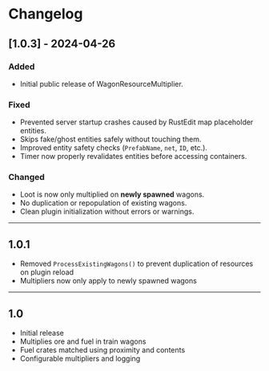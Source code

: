 # Changelog

## [1.0.3] - 2024-04-26
### Added
- Initial public release of WagonResourceMultiplier.

### Fixed
- Prevented server startup crashes caused by RustEdit map placeholder entities.
- Skips fake/ghost entities safely without touching them.
- Improved entity safety checks (`PrefabName`, `net`, `ID`, etc.).
- Timer now properly revalidates entities before accessing containers.

### Changed
- Loot is now only multiplied on **newly spawned** wagons.
- No duplication or repopulation of existing wagons.
- Clean plugin initialization without errors or warnings.

---
## 1.0.1
- Removed `ProcessExistingWagons()` to prevent duplication of resources on plugin reload
- Multipliers now only apply to newly spawned wagons
  
---
## 1.0
- Initial release
- Multiplies ore and fuel in train wagons
- Fuel crates matched using proximity and contents
- Configurable multipliers and logging
